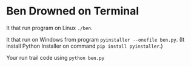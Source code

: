 # Ben Drowned on Terminal

It that run program on Linux `./ben`.

It that run on Windows from program `pyinstaller --onefile ben.py`. (It install Python Installer on command `pip install pyinstaller`.)

Your run trail code using `python ben.py`
